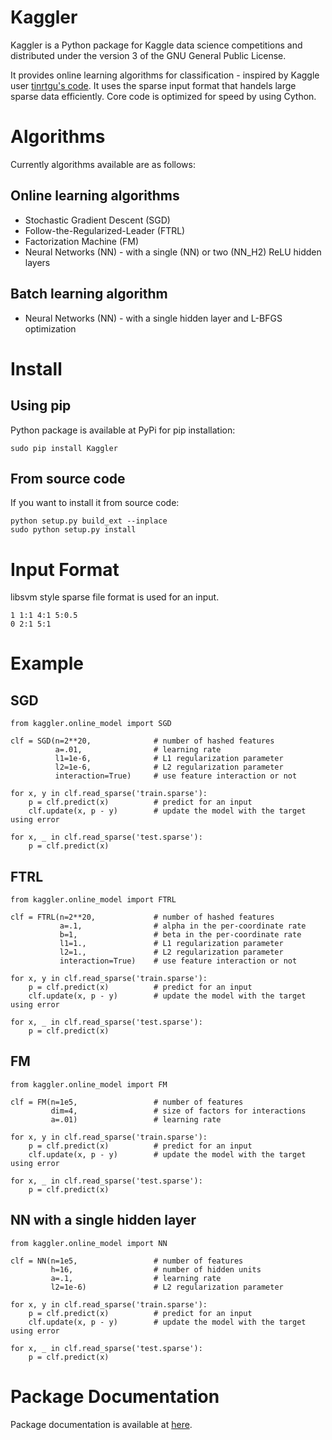 # Kaggler
Kaggler is a Python package for Kaggle data science competitions and distributed under the version 3 of the GNU General Public License.

It provides online learning algorithms for classification - inspired by Kaggle user [tinrtgu's code](http://goo.gl/K8hQBx).  It uses the sparse input format that handels large sparse data efficiently.  Core code is optimized for speed by using Cython.

# Algorithms
Currently algorithms available are as follows:

## Online learning algorithms
* Stochastic Gradient Descent (SGD)
* Follow-the-Regularized-Leader (FTRL)
* Factorization Machine (FM)
* Neural Networks (NN) - with a single (NN) or two (NN_H2) ReLU hidden layers

## Batch learning algorithm
* Neural Networks (NN) - with a single hidden layer and L-BFGS optimization

# Install
## Using pip
Python package is available at PyPi for pip installation:
```
sudo pip install Kaggler
```

## From source code
If you want to install it from source code:
```
python setup.py build_ext --inplace
sudo python setup.py install
```

# Input Format
libsvm style sparse file format is used for an input.
```
1 1:1 4:1 5:0.5
0 2:1 5:1
```

# Example
## SGD
```
from kaggler.online_model import SGD

clf = SGD(n=2**20,              # number of hashed features
          a=.01,                # learning rate
          l1=1e-6,              # L1 regularization parameter
          l2=1e-6,              # L2 regularization parameter
          interaction=True)     # use feature interaction or not

for x, y in clf.read_sparse('train.sparse'):
    p = clf.predict(x)          # predict for an input
    clf.update(x, p - y)        # update the model with the target using error

for x, _ in clf.read_sparse('test.sparse'):
    p = clf.predict(x)
```


## FTRL
```
from kaggler.online_model import FTRL

clf = FTRL(n=2**20,             # number of hashed features
           a=.1,                # alpha in the per-coordinate rate
           b=1,                 # beta in the per-coordinate rate
           l1=1.,               # L1 regularization parameter
           l2=1.,               # L2 regularization parameter
           interaction=True)    # use feature interaction or not

for x, y in clf.read_sparse('train.sparse'):
    p = clf.predict(x)          # predict for an input
    clf.update(x, p - y)        # update the model with the target using error

for x, _ in clf.read_sparse('test.sparse'):
    p = clf.predict(x)
```

## FM
```
from kaggler.online_model import FM

clf = FM(n=1e5,                 # number of features
         dim=4,                 # size of factors for interactions
         a=.01)                 # learning rate

for x, y in clf.read_sparse('train.sparse'):
    p = clf.predict(x)          # predict for an input
    clf.update(x, p - y)        # update the model with the target using error

for x, _ in clf.read_sparse('test.sparse'):
    p = clf.predict(x)
```

## NN with a single hidden layer
```
from kaggler.online_model import NN

clf = NN(n=1e5,                 # number of features
         h=16,                  # number of hidden units
         a=.1,                  # learning rate
         l2=1e-6)               # L2 regularization parameter

for x, y in clf.read_sparse('train.sparse'):
    p = clf.predict(x)          # predict for an input
    clf.update(x, p - y)        # update the model with the target using error

for x, _ in clf.read_sparse('test.sparse'):
    p = clf.predict(x)
```

# Package Documentation
Package documentation is available at [here](http://pythonhosted.org//Kaggler).
